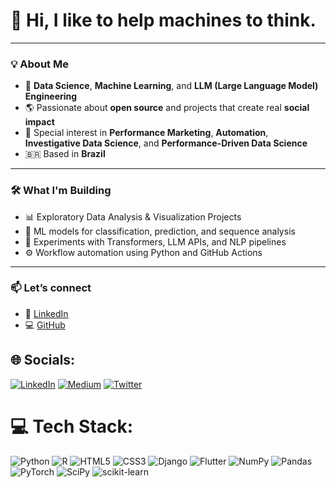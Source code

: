# 👋 Hi, I like to help machines to think.

---

### 💡 About Me


- 🧪 **Data Science**, **Machine Learning**, and **LLM (Large Language Model) Engineering**  
- 🌎 Passionate about **open source** and projects that create real **social impact**  
- 🧬 Special interest in **Performance Marketing**, **Automation**, **Investigative Data Science**, and **Performance-Driven Data Science**
- 🇧🇷 Based in **Brazil**

---

### 🛠️ What I'm Building

- 📊 Exploratory Data Analysis & Visualization Projects  
- 🤖 ML models for classification, prediction, and sequence analysis  
- 🧠 Experiments with Transformers, LLM APIs, and NLP pipelines  
- ⚙️ Workflow automation using Python and GitHub Actions  

---

### 📫 Let’s connect

- 💼 [LinkedIn](https://www.linkedin.com/in/arielabade/)  
- 💻 [GitHub](https://github.com/arielabade)  


## 🌐 Socials:
 [![LinkedIn](https://img.shields.io/badge/LinkedIn-%230077B5.svg?logo=linkedin&logoColor=white)](https://www.linkedin.com/in/ariel-bandeira-669869171/?locale=en_US) [![Medium](https://img.shields.io/badge/Medium-12100E?logo=medium&logoColor=white)](https://medium.com/@@arielabadebandeira) [![Twitter](https://img.shields.io/badge/Twitter-%231DA1F2.svg?logo=Twitter&logoColor=white)](https://twitter.com/arielAbade) 


# 💻 Tech Stack:
![Python](https://img.shields.io/badge/python-3670A0?style=for-the-badge&logo=python&logoColor=ffdd54) ![R](https://img.shields.io/badge/r-%23276DC3.svg?style=for-the-badge&logo=r&logoColor=white) ![HTML5](https://img.shields.io/badge/html5-%23E34F26.svg?style=for-the-badge&logo=html5&logoColor=white) ![CSS3](https://img.shields.io/badge/css3-%231572B6.svg?style=for-the-badge&logo=css3&logoColor=white) ![Django](https://img.shields.io/badge/django-%23092E20.svg?style=for-the-badge&logo=django&logoColor=white) ![Flutter](https://img.shields.io/badge/Flutter-%2302569B.svg?style=for-the-badge&logo=Flutter&logoColor=white) ![NumPy](https://img.shields.io/badge/numpy-%23013243.svg?style=for-the-badge&logo=numpy&logoColor=white) ![Pandas](https://img.shields.io/badge/pandas-%23150458.svg?style=for-the-badge&logo=pandas&logoColor=white) ![PyTorch](https://img.shields.io/badge/PyTorch-%23EE4C2C.svg?style=for-the-badge&logo=PyTorch&logoColor=white) ![SciPy](https://img.shields.io/badge/SciPy-%230C55A5.svg?style=for-the-badge&logo=scipy&logoColor=%white) ![scikit-learn](https://img.shields.io/badge/scikit--learn-%23F7931E.svg?style=for-the-badge&logo=scikit-learn&logoColor=white)




